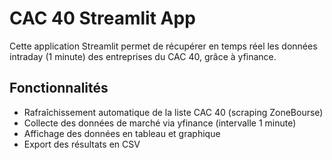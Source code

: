 # CAC 40 Streamlit App

Cette application Streamlit permet de récupérer en temps réel les données intraday (1 minute) des entreprises du CAC 40, grâce à yfinance.

## Fonctionnalités
- Rafraîchissement automatique de la liste CAC 40 (scraping ZoneBourse)
- Collecte des données de marché via yfinance (intervalle 1 minute)
- Affichage des données en tableau et graphique
- Export des résultats en CSV


